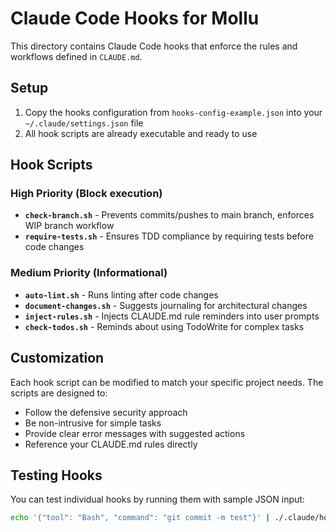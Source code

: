 # Claude Code Hooks for Mollu

This directory contains Claude Code hooks that enforce the rules and workflows defined in `CLAUDE.md`.

## Setup

1. Copy the hooks configuration from `hooks-config-example.json` into your `~/.claude/settings.json` file
2. All hook scripts are already executable and ready to use

## Hook Scripts

### High Priority (Block execution)

- **`check-branch.sh`** - Prevents commits/pushes to main branch, enforces WIP branch workflow
- **`require-tests.sh`** - Ensures TDD compliance by requiring tests before code changes

### Medium Priority (Informational)

- **`auto-lint.sh`** - Runs linting after code changes
- **`document-changes.sh`** - Suggests journaling for architectural changes  
- **`inject-rules.sh`** - Injects CLAUDE.md rule reminders into user prompts
- **`check-todos.sh`** - Reminds about using TodoWrite for complex tasks

## Customization

Each hook script can be modified to match your specific project needs. The scripts are designed to:

- Follow the defensive security approach
- Be non-intrusive for simple tasks
- Provide clear error messages with suggested actions
- Reference your CLAUDE.md rules directly

## Testing Hooks

You can test individual hooks by running them with sample JSON input:

```bash
echo '{"tool": "Bash", "command": "git commit -m test"}' | ./.claude/hooks/check-branch.sh
```